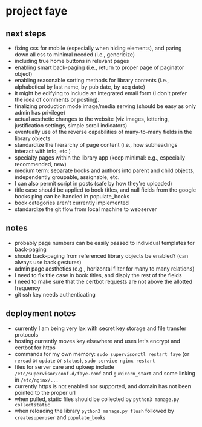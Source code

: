 # project faye

## next steps
- fixing css for mobile (especially when hiding elements), and paring down all css to minimal needed (i.e., genericize)
- including true home buttons in relevant pages
- enabling smart back-paging (i.e., return to proper page of paginator object)
- enabling reasonable sorting methods for library contents (i.e., alphabetical by last name, by pub date, by acq date)
- it might be edifying to include an integrated email form (I don't prefer the idea of comments or posting).
- finalizing production mode image/media serving (should be easy as only admin has privilege)
- actual aesthetic changes to the website (viz images, lettering, justification settings, simple scroll indicators)
- eventually use of the reverse capabilities of many-to-many fields in the library objects
- standardize the hierarchy of page content (i.e., how subheadings interact with info, etc.)
- specialty pages within the library app (keep minimal: e.g., especially recommended, new)
- medium term: separate books and authors into parent and child objects, independently groupable, assignable, etc.
- I can also permit script in posts (safe by how they're uploaded)
- title case should be applied to book titles, and null fields from the google books ping can be handled in populate_books
- book categories aren't currently implemented
- standardize the git flow from local machine to webserver

## notes
- probably page numbers can be easily passed to individual templates for back-paging
- should back-paging from referenced library objects be enabled? (can always use back gestures)
- admin page aesthetics (e.g., horizontal filter for many to many relations)
- I need to fix title case in book titles, and disply the rest of the fields
- I need to make sure that the certbot requests are not above the allotted frequency
- git ssh key needs authenticating

## deployment notes
- currently I am being very lax with secret key storage and file transfer protocols
- hosting currently moves key elsewhere and uses let's encrypt and certbot for https
- commands for my own memory: `sudo supervisorctl restart faye` (or `reread` or `update` or `status`), `sudo service nginx restart`
- files for server care and upkeep include `/etc/supervisor/conf.d/faye.conf` and `gunicorn_start` and some linking in `/etc/nginx/...`
- currently https is not enabled nor supported, and domain has not been pointed to the proper url
- when pulled, static files should be collected by `python3 manage.py collectstatic`
- when reloading the library `python3 manage.py flush` followed by `createsuperuser` and `populate_books`
